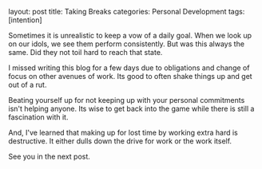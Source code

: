 layout: post
title: Taking Breaks
categories: Personal Development
tags: [intention]

Sometimes it is unrealistic to keep a vow of a daily goal. When we look up on our idols, we see them perform consistently.
But was this always the same. Did they not toil hard to reach that state. 

I missed writing this blog for a few days due to obligations and change of focus on other avenues of work. Its good to often shake things up and get out of a rut.

Beating yourself up for not keeping up with your personal commitments isn't helping anyone. Its wise to get back into the game while there is still a fascination with it. 

And, I've learned that making up for lost time by working extra hard is destructive. It either dulls down the drive for work or the work itself. 

See you in the next post.